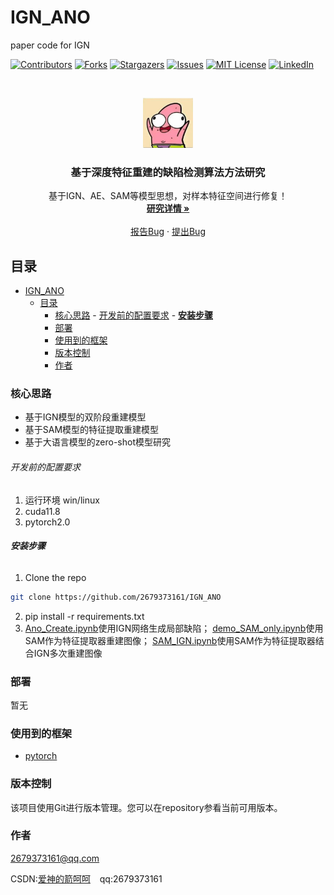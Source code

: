 

# IGN_ANO

paper code for IGN

<!-- PROJECT SHIELDS -->

[![Contributors][contributors-shield]][contributors-url]
[![Forks][forks-shield]][forks-url]
[![Stargazers][stars-shield]][stars-url]
[![Issues][issues-shield]][issues-url]
[![MIT License][license-shield]][license-url]
[![LinkedIn][linkedin-shield]][linkedin-url]

<!-- PROJECT LOGO -->
<br />

<p align="center">
  <a href="https://github.com/2679373161/IGN_ANO">
    <img src="figs/logo.jpg"Logo" width="80" height="80">
  </a>

  <h3 align="center">基于深度特征重建的缺陷检测算法方法研究</h3>
  <p align="center">
    基于IGN、AE、SAM等模型思想，对样本特征空间进行修复！
    <br />
    <a href="https://github.com/2679373161/IGN_ANO"><strong>研究详情 »</strong></a>
    <br />
    <br />
    <!-- <a href="https://github.com/2679373161/IGN_ANO">查看Demo</a>
    · -->
    <a href="https://github.com/2679373161/IGN_ANO/issues">报告Bug</a>
    ·
    <a href="https://github.com/2679373161/IGN_ANO/issues">提出Bug</a>
  </p>

</p>
 
## 目录

- [IGN\_ANO](#ign_ano)
  - [目录](#目录)
    - [核心思路](#核心思路)
          - [开发前的配置要求](#开发前的配置要求)
          - [**安装步骤**](#安装步骤)
    - [部署](#部署)
    - [使用到的框架](#使用到的框架)
    - [版本控制](#版本控制)
    - [作者](#作者)

### 核心思路

- 基于IGN模型的双阶段重建模型
- 基于SAM模型的特征提取重建模型
- 基于大语言模型的zero-shot模型研究



###### 开发前的配置要求

1. 运行环境 win/linux
2. cuda11.8
3. pytorch2.0

###### **安装步骤**

1. Clone the repo
```sh
git clone https://github.com/2679373161/IGN_ANO
```
2. pip install -r requirements.txt
3. [Ano_Create.ipynb](Ano_Create.ipynb)使用IGN网络生成局部缺陷；
   [demo_SAM_only.ipynb](demo_SAM_only.ipynb)使用SAM作为特征提取器重建图像；
   [SAM_IGN.ipynb](SAM_IGN.ipynb)使用SAM作为特征提取器结合IGN多次重建图像




### 部署

暂无

### 使用到的框架

- [pytorch](https://pytorch.org/)




### 版本控制

该项目使用Git进行版本管理。您可以在repository参看当前可用版本。

### 作者

2679373161@qq.com

CSDN:[爱神的箭呵呵](https://blog.csdn.net/qq_44646352?spm=1000.2115.3001.5343)  &ensp; qq:2679373161    



<!-- links -->
[your-project-path]:2679373161/IGN_ANO
[contributors-shield]: https://img.shields.io/github/contributors/2679373161/IGN_ANO.svg?style=flat-square
[contributors-url]: https://github.com/2679373161/IGN_ANO/graphs/contributors
[forks-shield]: https://img.shields.io/github/forks/2679373161/IGN_ANO.svg?style=flat-square
[forks-url]: https://github.com/2679373161/IGN_ANO/network/members
[stars-shield]: https://img.shields.io/github/stars/2679373161/IGN_ANO.svg?style=flat-square
[stars-url]: https://github.com/2679373161/IGN_ANO/stargazers
[issues-shield]: https://img.shields.io/github/issues/2679373161/IGN_ANO.svg?style=flat-square
[issues-url]: https://img.shields.io/github/issues/2679373161/IGN_ANO.svg
[license-shield]: https://img.shields.io/github/license/2679373161/IGN_ANO.svg?style=flat-square
[license-url]: https://github.com/2679373161/IGN_ANO/blob/master/LICENSE.txt
[linkedin-shield]: https://img.shields.io/badge/-LinkedIn-black.svg?style=flat-square&logo=linkedin&colorB=555
[linkedin-url]: https://linkedin.com/in/shaojintian




